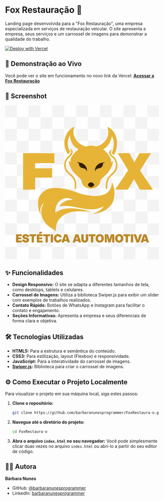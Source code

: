 # Fox Restauração 🦊

Landing page desenvolvida para a "Fox Restauração", uma empresa especializada em serviços de restauração veicular. O site apresenta a empresa, seus serviços e um carrossel de imagens para demonstrar a qualidade do trabalho.

[![Deploy with Vercel](https://vercel.com/button)](https://fox-restauracao.vercel.app/)

## 🚀 Demonstração ao Vivo

Você pode ver o site em funcionamento no novo link da Vercel:
**[Acessar a Fox Restauração](https://fox-restauracao.vercel.app/)**

## 📸 Screenshot

![Screenshot da página inicial da Fox Restauração](https://raw.githubusercontent.com/barbaranunesprogrammer/FoxRestaura-o/main/assets/img/background/Fox.png)



## ✨ Funcionalidades

- **Design Responsivo:** O site se adapta a diferentes tamanhos de tela, como desktops, tablets e celulares.
- **Carrossel de Imagens:** Utiliza a biblioteca Swiper.js para exibir um slider com exemplos de trabalhos realizados.
- **Contato Rápido:** Botões de WhatsApp e Instagram para facilitar o contato e engajamento.
- **Seções Informativas:** Apresenta a empresa e seus diferenciais de forma clara e objetiva.

## 🛠️ Tecnologias Utilizadas

- **HTML5:** Para a estrutura e semântica do conteúdo.
- **CSS3:** Para estilização, layout (Flexbox) e responsividade.
- **JavaScript:** Para a interatividade do carrossel de imagens.
- **[Swiper.js](https://swiperjs.com/):** Biblioteca para criar o carrossel de imagens.

## ⚙️ Como Executar o Projeto Localmente

Para visualizar o projeto em sua máquina local, siga estes passos:

1. **Clone o repositório:**
   ```bash
   git clone https://github.com/barbaranunesprogrammer/FoxRestaura-o.git
   ```

2. **Navegue até o diretório do projeto:**
   ```bash
   cd FoxRestaura-o
   ```

3. **Abra o arquivo `index.html` no seu navegador:**
   Você pode simplesmente clicar duas vezes no arquivo `index.html` ou abri-lo a partir do seu editor de código.

## 👩‍💻 Autora

**Bárbara Nunes**
- GitHub: [@barbaranunesprogrammer](https://github.com/barbaranunesprogrammer)
- LinkedIn: [barbaranunesprogrammer](https://www.linkedin.com/in/barbaranunesprogrammer)
